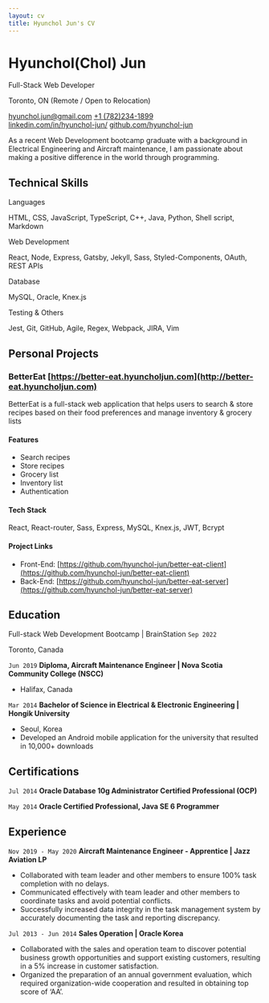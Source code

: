 ```yaml
---
layout: cv
title: Hyunchol Jun's CV
---
```

# Hyunchol(Chol) Jun

Full-Stack Web Developer

<div class="container">
    <div class="sub-container">
        <p>Toronto, ON (Remote / Open to Relocation)</p>
        <a href="mailto:hyunchol.jun@gmail.com">hyunchol.jun@gmail.com</a>
        <a href="tel:+1 (782)234-1899">+1 (782)234-1899</a>
    </div>
    <div class="sub-container">
        <a href="https://www.linkedin.com/in/hyunchol-jun/">linkedin.com/in/hyunchol-jun/</a>
        <a href="https://github.com/hyunchol-jun">github.com/hyunchol-jun</a>
    </div>
</div>

As a recent Web Development bootcamp graduate with a background in Electrical Engineering and Aircraft maintenance, I am passionate about making a positive difference in the world through programming.

## Technical Skills

<div class="grid-container">
    <div class="skill-container">
        <span class="category">Languages</span>
        <p class="skills">HTML, CSS, JavaScript, TypeScript, C++, Java, Python, Shell script, Markdown</p>
    </div>
    <div class="skill-container">
        <span class="category">Web Development</span>
        <p class="skills">React, Node, Express, Gatsby, Jekyll, Sass, Styled-Components, OAuth, REST APIs</p>
    </div>
    <div class="skill-container">
        <span class="category">Database</span>
        <p class="skills">MySQL, Oracle, Knex.js</p>
    </div>
    <div class="skill-container">
        <span class="category">Testing & Others</span>
        <p class="skills">Jest, Git, GitHub, Agile, Regex, Webpack, JIRA, Vim</p>
    </div>
</div>

## Personal Projects

### BetterEat [https://better-eat.hyuncholjun.com](http://better-eat.hyuncholjun.com)
BetterEat is a full-stack web application that helps users to search & store recipes based on their food preferences and manage inventory & grocery lists

#### Features
- Search recipes
- Store recipes
- Grocery list
- Inventory list
- Authentication

#### Tech Stack
React, React-router, Sass, Express, MySQL, Knex.js, JWT, Bcrypt

#### Project Links
- Front-End: [https://github.com/hyunchol-jun/better-eat-client](https://github.com/hyunchol-jun/better-eat-client)
- Back-End: [https://github.com/hyunchol-jun/better-eat-server](https://github.com/hyunchol-jun/better-eat-server)

## Education

Full-stack Web Development Bootcamp | BrainStation
`Sep 2022`

Toronto, Canada

`Jun 2019`
__Diploma, Aircraft Maintenance Engineer | Nova Scotia Community College (NSCC)__

- Halifax, Canada

`Mar 2014`
__Bachelor of Science in Electrical & Electronic Engineering | Hongik University__

- Seoul, Korea
- Developed an Android mobile application for the university that resulted in 10,000+ downloads


## Certifications

`Jul 2014`
__Oracle Database 10g Administrator Certified Professional (OCP)__

`May 2014`
__Oracle Certified Professional, Java SE 6 Programmer__


## Experience

`Nov 2019 - May 2020`
__Aircraft Maintenance Engineer - Apprentice | Jazz Aviation LP__

- Collaborated with team leader and other members to ensure 100% task completion with no delays.
- Communicated effectively with team leader and other members to coordinate tasks and avoid potential conflicts.
- Successfully increased data integrity in the task management system by accurately documenting the task and reporting discrepancy.

`Jul 2013 - Jun 2014`
__Sales Operation | Oracle Korea__
- Collaborated with the sales and operation team to discover potential business growth opportunities and support existing customers, resulting in a 5% increase in customer satisfaction. 
- Organized the preparation of an annual government evaluation, which required organization-wide cooperation and resulted in obtaining top score of ‘AA’.

<!-- ### Footer

Last updated: May 2013 -->


